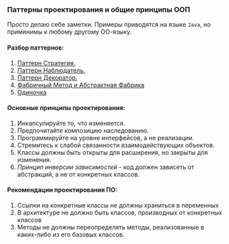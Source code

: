 ### Паттерны проектирования и общие принципы ООП

Просто делаю себе заметки. Примеры приводятся на языке `Java`, но приминимы к любому другому ОО-языку.

#### Разбор паттернов:
1. [Паттерн Стратегия.](docs/strategy.md)
2. [Паттерн Наблюдатель.](docs/observer.md)
3. [Паттерн Декоратор.](docs/decorator.md)
4. [Фабричный Метод и Абстрактная Фабрика](docs/factory.md)
5. [Одиночка](docs/singleton.md)



#### Основные принципы проектирования:
1. Инкапсулируйте то, что изменяется.
2. Предпочитайте композицию наследованию.
3. Программируйте на уровне интерфейсов, а не реализации.
4. Стремитесь к слабой связанности взаимодействующих объектов.
5. Классы должны быть открыты для расширения, но закрыты для изменения.
6. *Принцип инверсии зависимостей* - код должен зависеть от абстракций, а не от конкретных классов.


#### Рекомендации проектирования ПО:
1. Ссылки на конкретные классы не должны храниться в переменных
2. В архитектуре не должно быть классов, производных от конкретных классов
3. Методы не должны переопределять методы, реализованные в каких-либо из его базовых классов.

